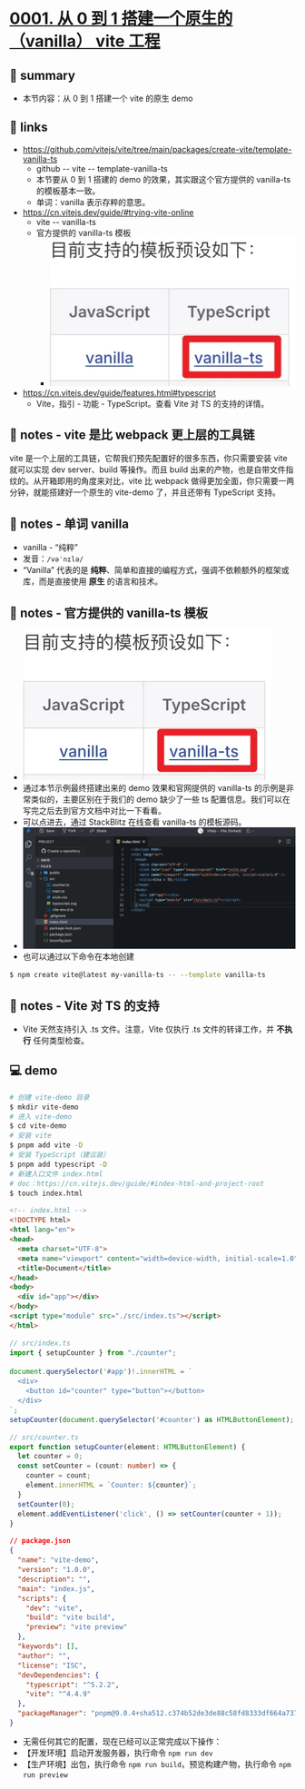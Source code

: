 # [0001. 从 0 到 1 搭建一个原生的（vanilla） vite 工程](https://github.com/Tdahuyou/vite/tree/main/0001.%20%E4%BB%8E%200%20%E5%88%B0%201%20%E6%90%AD%E5%BB%BA%E4%B8%80%E4%B8%AA%E5%8E%9F%E7%94%9F%E7%9A%84%EF%BC%88vanilla%EF%BC%89%20vite%20%E5%B7%A5%E7%A8%8B)


## 📝 summary

- 本节内容：从 0 到 1 搭建一个 vite 的原生 demo

## 🔗 links

- https://github.com/vitejs/vite/tree/main/packages/create-vite/template-vanilla-ts
  - github -- vite -- template-vanilla-ts
  - 本节要从 0 到 1 搭建的 demo 的效果，其实跟这个官方提供的 vanilla-ts 的模板基本一致。
  - 单词：vanilla 表示存粹的意思。
- https://cn.vitejs.dev/guide/#trying-vite-online
  - vite -- vanilla-ts
  - 官方提供的 vanilla-ts 模板
    - ![](md-imgs/2024-10-16-22-42-22.png)
- https://cn.vitejs.dev/guide/features.html#typescript
  - Vite，指引 - 功能 - TypeScript。查看 Vite 对 TS 的支持的详情。

## 📒 notes - vite 是比 webpack 更上层的工具链

vite 是一个上层的工具链，它帮我们预先配置好的很多东西，你只需要安装 vite 就可以实现 dev server、build 等操作。而且 build 出来的产物，也是自带文件指纹的。从开箱即用的角度来对比，vite 比 webpack 做得更加全面，你只需要一两分钟，就能搭建好一个原生的 vite-demo 了，并且还带有 TypeScript 支持。

## 📒 notes - 单词 vanilla

- vanilla - “纯粹”
- 发音：`/vəˈnɪlə/`
- “Vanilla” 代表的是 **纯粹**、简单和直接的编程方式，强调不依赖额外的框架或库，而是直接使用 **原生** 的语言和技术。

## 📒 notes - 官方提供的 vanilla-ts 模板

- ![](md-imgs/2024-10-16-22-42-22.png)
- 通过本节示例最终搭建出来的 demo 效果和官网提供的 vanilla-ts 的示例是非常类似的，主要区别在于我们的 demo 缺少了一些 ts 配置信息。我们可以在写完之后去到官方文档中对比一下看看。
- 可以点进去，通过 StackBlitz 在线查看 vanilla-ts 的模板源码。
- ![](md-imgs/2024-10-16-22-43-36.png)
- 也可以通过以下命令在本地创建

```bash
$ npm create vite@latest my-vanilla-ts -- --template vanilla-ts
```

## 📒 notes - Vite 对 TS 的支持

- Vite 天然支持引入 .ts 文件。注意，Vite 仅执行 .ts 文件的转译工作，并 **不执行** 任何类型检查。

## 💻 demo

```bash
# 创建 vite-demo 目录
$ mkdir vite-demo
# 进入 vite-demo
$ cd vite-demo
# 安装 vite
$ pnpm add vite -D
# 安装 TypeScript（建议装）
$ pnpm add typescript -D
# 新建入口文件 index.html
# doc：https://cn.vitejs.dev/guide/#index-html-and-project-root
$ touch index.html
```

```html
<!-- index.html -->
<!DOCTYPE html>
<html lang="en">
<head>
  <meta charset="UTF-8">
  <meta name="viewport" content="width=device-width, initial-scale=1.0">
  <title>Document</title>
</head>
<body>
  <div id="app"></div>
</body>
<script type="module" src="./src/index.ts"></script>
</html>
```

```ts
// src/index.ts
import { setupCounter } from "./counter";

document.querySelector('#app')!.innerHTML = `
  <div>
    <button id="counter" type="button"></button>
  </div>
`;
setupCounter(document.querySelector('#counter') as HTMLButtonElement);
```

```ts
// src/counter.ts
export function setupCounter(element: HTMLButtonElement) {
  let counter = 0;
  const setCounter = (count: number) => {
    counter = count;
    element.innerHTML = `Counter: ${counter}`;
  }
  setCounter(0);
  element.addEventListener('click', () => setCounter(counter + 1));
}
```

```json
// package.json
{
  "name": "vite-demo",
  "version": "1.0.0",
  "description": "",
  "main": "index.js",
  "scripts": {
    "dev": "vite",
    "build": "vite build",
    "preview": "vite preview"
  },
  "keywords": [],
  "author": "",
  "license": "ISC",
  "devDependencies": {
    "typescript": "^5.2.2",
    "vite": "^4.4.9"
  },
  "packageManager": "pnpm@9.0.4+sha512.c374b52de3de88c58fd8333df664a737279cdb0e1344ba4054d3b1fffa9a1a3670854f755dca4f16adea3f14be9896a7fcaf167409fe0c1ad60475271dafe81a"
}
```

- 无需任何其它的配置，现在已经可以正常完成以下操作：
- 【开发环境】启动开发服务器，执行命令 `npm run dev`
- 【生产环境】出包，执行命令 `npm run build`，预览构建产物，执行命令 `npm run preview`